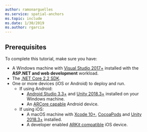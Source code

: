 ```yaml
---
author: ramonarguelles
ms.service: spatial-anchors
ms.topic: include
ms.date: 1/30/2019
ms.author: rgarcia
---
```

## Prerequisites

To complete this tutorial, make sure you have:

* A Windows machine with <a href="https://www.visualstudio.com/downloads/" target="_blank">Visual Studio 2017+</a> installed with the **ASP.NET and web development** workload.
* The [.NET Core 2.2 SDK](https://dotnet.microsoft.com/download).
* One or more devices (iOS or Android) to deploy and run.
  * If using Android:
    * <a href="https://developer.android.com/studio/" target="_blank">Android Studio 3.3+</a> and <a href="https://unity3d.com/get-unity/download" target="_blank">Unity 2018.3+</a> installed on your Windows machine.
    * An <a href="https://developers.google.com/ar/discover/supported-devices" target="_blank">ARCore capable</a> Android device.
  * If using iOS:
    * A macOS machine with <a href="https://geo.itunes.apple.com/us/app/xcode/id497799835?mt=12" target="_blank">Xcode 10+</a>, <a href="https://cocoapods.org" target="_blank">CocoaPods</a> and <a href="https://unity3d.com/get-unity/download" target="_blank">Unity 2018.3+</a> installed.
    * A developer enabled <a href="https://developer.apple.com/documentation/arkit/verifying_device_support_and_user_permission" target="_blank">ARKit compatible</a> iOS device.
